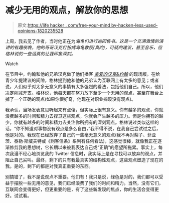 # 减少无用的观点，解放你的思想

> 原文:[https://life hacker . com/free-your-mind by-hacken-less-used-opinions-1820235528](https://lifehacker.com/free-your-mind-by-having-fewer-useless-opinions-1820235528)

上周，我去见了作者，当时他正在为*海龟们进行巡回售书。这是一个充满激情的演讲的有趣夜晚，他的哥哥汉克打扮成海龟教授(真的)，可疑的建议，甚至音乐，但格林说的一些话真的让我印象深刻。* 

Watch

在节目中，约翰和他的兄弟汉克做了他们播客 [*亲爱的汉克&约翰*](https://soundcloud.com/dearhankandjohn) 的现场版。在给青少年提建议的间隙，格林提到他和他的兄弟认为互联网上有太多的意见；或者说，人们似乎对太多无意义的事情有太多强烈的看法，包括他们自己。所以，他们决定削减开支。格林说，他每天都在努力放下至少一个无用的观点，甚至在舞台上掉了一个正确的观点(如果你很好奇，他现在对职业摔跤没有观点)。

我承认，当场发表意见听起来有点傻，但实际上很有意义。你有越多的观点，你就浪费越多的时间和精力去捍卫这些观点，你就会产生越多的压力。但是你拥有的越少，你就有越多的时间和精力去关注你所拥有的深刻观点。格林说过类似这样的话，“你不知道对事物没有观点是多么自由，”我不得不说，在我自己尝试过之后，他是对的。我现在已经放弃了自己的一些毫无意义的观点(我不再对梨子、菲亚茨、泰勒·斯威夫特或《刺客信条》系列有任何看法)，这感觉很棒，就像我正在逐渐修剪我的思想树，它长期以来被我表达自己或“正确”的愿望所拖累。事实上，每次我漫不经心地浏览我的 Twitter 信息时，我实际上是在寻找可以放弃的观点，并阻止自己尖叫。最终，剩下的只有我最真实的结构性观点，这些观点塑造了现在的我。是的，剩下的都是对我真正重要的东西。

别搞错了，我不是说观点不重要。他们有！我只是说，绿色是对的，我们都可以受益于摆脱一些无用的意见，我们已经浪费了我们的时间和精力。当然，没有它们，互联网会变得更好，但更重要的是，有了这些新发现的焦点，你的生活会变得更好。试试看。